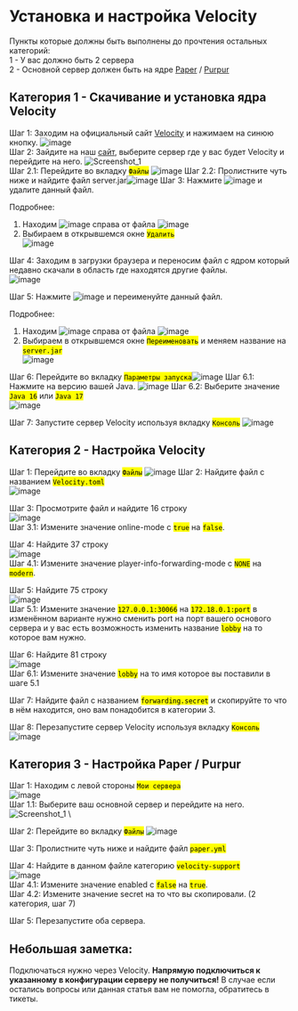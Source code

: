 # Установка и настройка Velocity

Пункты которые должны быть выполнены до прочтения остальных категорий: \
1 - У вас должно быть 2 сервера \
2 - Основной сервер должен быть на ядре [Paper](https://papermc.io/downloads/paper) / [Purpur](https://purpurmc.org/downloads)

## Категория 1 - Скачивание и установка ядра Velocity
Шаг 1: Заходим на официальный сайт [Velocity](https://papermc.io/downloads/velocity) и нажимаем на синюю кнопку. ![image](https://github.com/Dosto4ka/VWIKI/assets/57598008/d38e07f4-03fe-4db8-a568-22bf1f4598a4) \
Шаг 2: Зайдите на наш [сайт](https://mgr.veroid.net/), выберите сервер где у вас будет Velocity и перейдите на него. ![Screenshot_1](https://github.com/Dosto4ka/VWIKI/assets/57598008/efc57463-0c9d-4136-b2a7-01ff24f7d6b7) \
Шаг 2.1: Перейдите во вкладку <mark>`Файлы`</mark> ![image](https://github.com/Dosto4ka/VWIKI/assets/57598008/db428d64-da71-41d8-b1ab-be619a4a1e1f)
Шаг 2.2: Пролистните чуть ниже и найдите файл server.jar![image](https://github.com/Dosto4ka/VWIKI/assets/57598008/2a01dff9-201b-433c-b9e3-fe3602f50390)
Шаг 3: Нажмите ![image](https://github.com/Dosto4ka/VWIKI/assets/57598008/6fb17057-ca83-4f60-b5e9-49dd7ebc379c) и удалите данный файл.

Подробнее: 
1. Находим ![image](https://github.com/Dosto4ka/VWIKI/assets/57598008/6fb17057-ca83-4f60-b5e9-49dd7ebc379c) справа от файла ![image](https://github.com/Dosto4ka/VWIKI/assets/57598008/7ca41560-d5a2-4750-a177-37b062e54b34)
2. Выбираем в открывшемся окне <mark>`Удалить`</mark> \
![image](https://github.com/Dosto4ka/VWIKI/assets/57598008/b89c9910-c009-4231-8a1f-2939698177dd)

Шаг 4: Заходим в загрузки браузера и переносим файл с ядром который недавно скачали в область где находятся другие файлы. \
![image](https://github.com/Dosto4ka/VWIKI/assets/57598008/089a87f1-34f9-47df-bcfa-00bbe1a80b32)

Шаг 5: Нажмите ![image](https://github.com/Dosto4ka/VWIKI/assets/57598008/6fb17057-ca83-4f60-b5e9-49dd7ebc379c) и переименуйте данный файл.

Подробнее:
1. Находим ![image](https://github.com/Dosto4ka/VWIKI/assets/57598008/6fb17057-ca83-4f60-b5e9-49dd7ebc379c) справа от файла ![image](https://github.com/Dosto4ka/VWIKI/assets/57598008/5d35f620-446d-471a-8ed2-c4e703fc271c)
2. Выбираем в открывшемся окне <mark>`Переименовать`</mark> и меняем название на <mark>`server.jar`</mark> \
![image](https://github.com/Dosto4ka/VWIKI/assets/57598008/0d7a074a-567e-495f-a0fb-96167d0c9a31)

Шаг 6: Перейдите во вкладку <mark>`Параметры запуска`</mark>![image](https://github.com/Dosto4ka/VWIKI/assets/57598008/3857f6df-5660-4bba-a7b8-6743866e613e)
Шаг 6.1: Нажмите на версию вашей Java.
![image](https://github.com/Dosto4ka/VWIKI/assets/57598008/20251b27-8159-4bd1-8f93-22f14fc76668)
Шаг 6.2: Выберите значение <mark>`Java 16`</mark> или <mark>`Java 17`</mark> \
![image](https://github.com/Dosto4ka/VWIKI/assets/57598008/8ef6475f-eb66-4fe7-ae23-6a8ad06a83c2)

Шаг 7: Запустите сервер Velocity используя вкладку <mark>`Консоль`</mark> ![image](https://github.com/Dosto4ka/VWIKI/assets/57598008/24d55d10-ee7d-43d6-9955-b4ab22cc7006)

## Категория 2 - Настройка Velocity
Шаг 1: Перейдите во вкладку <mark>`Файлы`</mark> ![image](https://github.com/Dosto4ka/VWIKI/assets/57598008/db428d64-da71-41d8-b1ab-be619a4a1e1f)
Шаг 2: Найдите файл с названием <mark>`Velocity.toml`</mark> \
![image](https://github.com/Dosto4ka/VWIKI/assets/57598008/93545e21-f4a3-4290-8099-021444e04204)

Шаг 3: Просмотрите файл и найдите 16 строку \
![image](https://github.com/Dosto4ka/VWIKI/assets/57598008/081ca7d2-1887-40a0-9980-1aba43d67701) \
Шаг 3.1: Измените значение online-mode с <mark>`true`</mark> на <mark>`false`</mark>.

Шаг 4: Найдите 37 строку \
![image](https://github.com/Dosto4ka/VWIKI/assets/57598008/58f0d09d-ccc6-426f-8bc1-f52cd13a6c30) \
Шаг 4.1: Измените значение player-info-forwarding-mode с <mark>`NONE`</mark> на <mark>`modern`</mark>.

Шаг 5: Найдите 75 строку \
![image](https://github.com/Dosto4ka/VWIKI/assets/57598008/a6e0dc28-d6a5-48a4-93f9-d4a6ed74a203) \
Шаг 5.1: Измените значение <mark>`127.0.0.1:30066`</mark> на <mark>`172.18.0.1:port`</mark> в изменённом варианте нужно сменить port на порт вашего основого сервера и у вас есть возможность изменить название <mark>`lobby`</mark> на то которое вам нужно.

Шаг 6: Найдите 81 строку \
![image](https://github.com/Dosto4ka/VWIKI/assets/57598008/ae1ffc17-40b0-4802-abf6-e85c6ea8d5c6) \
Шаг 6.1: Измените значение <mark>`lobby`</mark> на то имя которое вы поставили в шаге 5.1

Шаг 7: Найдите файл с названием <mark>`forwarding.secret`</mark> и скопируйте то что в нём находится, оно вам понадобится в категории 3.

Шаг 8: Перезапустите сервер Velocity используя вкладку <mark>`Консоль`</mark> ![image](https://github.com/Dosto4ka/VWIKI/assets/57598008/24d55d10-ee7d-43d6-9955-b4ab22cc7006)

## Категория 3 - Настройка Paper / Purpur
Шаг 1: Находим с левой стороны <mark>`Мои сервера`</mark> \
![image](https://github.com/Dosto4ka/VWIKI/assets/57598008/06b65aa6-f472-4c80-8317-2528ef9c22b5) \
Шаг 1.1: Выберите ваш основной сервер и перейдите на него.
![Screenshot_1](https://github.com/Dosto4ka/VWIKI/assets/57598008/efc57463-0c9d-4136-b2a7-01ff24f7d6b7) \

Шаг 2: Перейдите во вкладку <mark>`Файлы`</mark> ![image](https://github.com/Dosto4ka/VWIKI/assets/57598008/db428d64-da71-41d8-b1ab-be619a4a1e1f)

Шаг 3: Пролистните чуть ниже и найдите файл <mark>`paper.yml`</mark>

Шаг 4: Найдите в данном файле категорию <mark>`velocity-support`</mark> \
![image](https://github.com/Dosto4ka/VWIKI/assets/57598008/d59f3936-2a98-448f-ac41-aca597de5c2c) \
Шаг 4.1: Измените значение enabled с <mark>`false`</mark> на <mark>`true`</mark>. \
Шаг 4.2: Измените значение secret на то что вы скопировали. (2 категория, шаг 7)

Шаг 5: Перезапустите оба сервера.

## Небольшая заметка:
Подключаться нужно через Velocity. **Напрямую подключиться к указанному в конфигурации серверу не получиться!**
В случае если остались вопросы или данная статья вам не помогла, обратитесь в тикеты.
